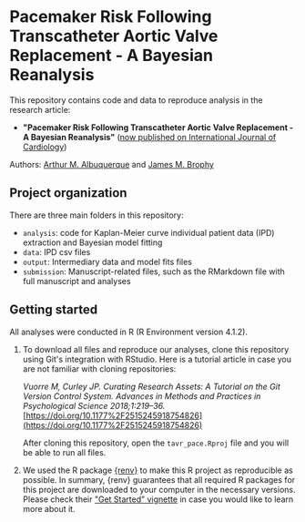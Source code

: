 # Pacemaker Risk Following Transcatheter Aortic Valve Replacement - A Bayesian Reanalysis

This repository contains code and data to reproduce analysis in the research article:

- **"Pacemaker Risk Following Transcatheter Aortic Valve Replacement - A Bayesian Reanalysis"** ([now published on International Journal of Cardiology](https://authors.elsevier.com/c/1eksF_3poCfjs8))

Authors: [Arthur M. Albuquerque](https://twitter.com/arthur_alb1) and [James M. Brophy](https://twitter.com/brophyj)

## Project organization

There are three main folders in this repository:

- `analysis`: code for Kaplan-Meier curve individual patient data (IPD) extraction and Bayesian model fitting
- `data`: IPD csv files
- `output`: Intermediary data and model fits files
- `submission`: Manuscript-related files, such as the RMarkdown file with full manuscript and analyses

## Getting started

All analyses were conducted in R (R Environment version 4.1.2). 

1.  To download all files and reproduce our analyses, clone this repository using Git's integration with RStudio. Here is a tutorial article in case you are not familiar with cloning repositories:

    *Vuorre M, Curley JP. Curating Research Assets: A Tutorial on the Git Version Control System. Advances in Methods and Practices in Psychological Science 2018;1:219–36.* [https://doi.org/10.1177%2F2515245918754826](https://doi.org/10.1177%2F2515245918754826)

       After cloning this repository, open the `tavr_pace.Rproj` file and you will be able to run all files.
       
2. We used the R package [{renv}](https://rstudio.github.io/renv/) to make this R project as reproducible as possible. In summary, {renv} guarantees that all required R packages for this project are downloaded to your computer in the necessary versions. Please check their ["Get Started" vignette](https://rstudio.github.io/renv/articles/renv.html) in case you would like to learn more about it.
